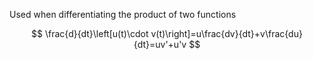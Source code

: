 Used when differentiating the product of two functions

$$
\frac{d}{dt}\left[u(t)\cdot v(t)\right]=u\frac{dv}{dt}+v\frac{du}{dt}=uv'+u'v
$$